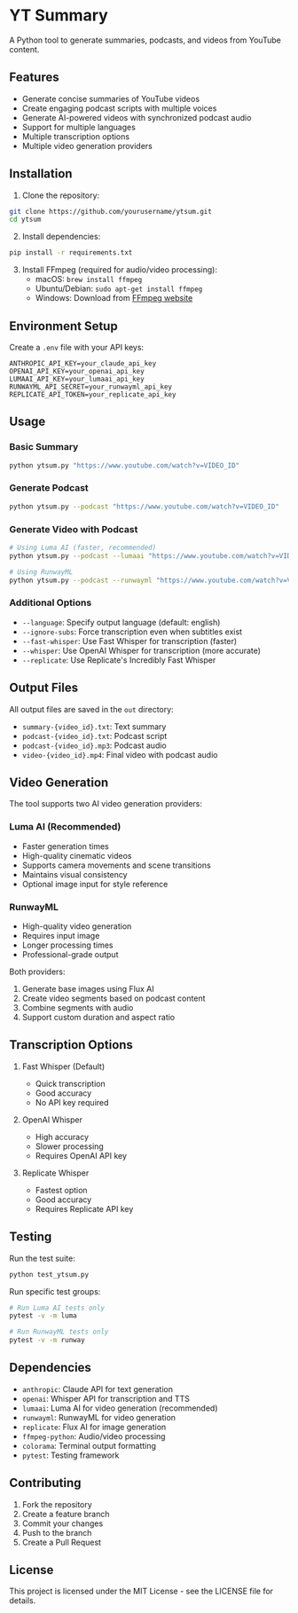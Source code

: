 # YT Summary

A Python tool to generate summaries, podcasts, and videos from YouTube content.

## Features

- Generate concise summaries of YouTube videos
- Create engaging podcast scripts with multiple voices
- Generate AI-powered videos with synchronized podcast audio
- Support for multiple languages
- Multiple transcription options
- Multiple video generation providers

## Installation

1. Clone the repository:
```bash
git clone https://github.com/yourusername/ytsum.git
cd ytsum
```

2. Install dependencies:
```bash
pip install -r requirements.txt
```

3. Install FFmpeg (required for audio/video processing):
   - macOS: `brew install ffmpeg`
   - Ubuntu/Debian: `sudo apt-get install ffmpeg`
   - Windows: Download from [FFmpeg website](https://ffmpeg.org/download.html)

## Environment Setup

Create a `.env` file with your API keys:
```
ANTHROPIC_API_KEY=your_claude_api_key
OPENAI_API_KEY=your_openai_api_key
LUMAAI_API_KEY=your_lumaai_api_key
RUNWAYML_API_SECRET=your_runwayml_api_key
REPLICATE_API_TOKEN=your_replicate_api_key
```

## Usage

### Basic Summary
```bash
python ytsum.py "https://www.youtube.com/watch?v=VIDEO_ID"
```

### Generate Podcast
```bash
python ytsum.py --podcast "https://www.youtube.com/watch?v=VIDEO_ID"
```

### Generate Video with Podcast
```bash
# Using Luma AI (faster, recommended)
python ytsum.py --podcast --lumaai "https://www.youtube.com/watch?v=VIDEO_ID"

# Using RunwayML
python ytsum.py --podcast --runwayml "https://www.youtube.com/watch?v=VIDEO_ID"
```

### Additional Options
- `--language`: Specify output language (default: english)
- `--ignore-subs`: Force transcription even when subtitles exist
- `--fast-whisper`: Use Fast Whisper for transcription (faster)
- `--whisper`: Use OpenAI Whisper for transcription (more accurate)
- `--replicate`: Use Replicate's Incredibly Fast Whisper

## Output Files

All output files are saved in the `out` directory:
- `summary-{video_id}.txt`: Text summary
- `podcast-{video_id}.txt`: Podcast script
- `podcast-{video_id}.mp3`: Podcast audio
- `video-{video_id}.mp4`: Final video with podcast audio

## Video Generation

The tool supports two AI video generation providers:

### Luma AI (Recommended)
- Faster generation times
- High-quality cinematic videos
- Supports camera movements and scene transitions
- Maintains visual consistency
- Optional image input for style reference

### RunwayML
- High-quality video generation
- Requires input image
- Longer processing times
- Professional-grade output

Both providers:
1. Generate base images using Flux AI
2. Create video segments based on podcast content
3. Combine segments with audio
4. Support custom duration and aspect ratio

## Transcription Options

1. Fast Whisper (Default)
   - Quick transcription
   - Good accuracy
   - No API key required

2. OpenAI Whisper
   - High accuracy
   - Slower processing
   - Requires OpenAI API key

3. Replicate Whisper
   - Fastest option
   - Good accuracy
   - Requires Replicate API key

## Testing

Run the test suite:
```bash
python test_ytsum.py
```

Run specific test groups:
```bash
# Run Luma AI tests only
pytest -v -m luma

# Run RunwayML tests only
pytest -v -m runway
```

## Dependencies

- `anthropic`: Claude API for text generation
- `openai`: Whisper API for transcription and TTS
- `lumaai`: Luma AI for video generation (recommended)
- `runwayml`: RunwayML for video generation
- `replicate`: Flux AI for image generation
- `ffmpeg-python`: Audio/video processing
- `colorama`: Terminal output formatting
- `pytest`: Testing framework

## Contributing

1. Fork the repository
2. Create a feature branch
3. Commit your changes
4. Push to the branch
5. Create a Pull Request

## License

This project is licensed under the MIT License - see the LICENSE file for details.
